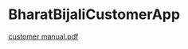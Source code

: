 # BharatBijaliCustomerApp

[customer manual.pdf](https://github.com/user-attachments/files/17291955/customer.manual.pdf)

